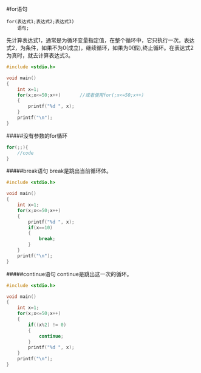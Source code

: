 #for语句
```text
for(表达式1;表达式2;表达式3)
	语句;
```
先计算表达式1，通常是为循环变量指定值，在整个循环中，它只执行一次。表达式2，为条件，如果不为0(成立)，继续循环，如果为0(假),终止循环。在表达式2为真时，就去计算表达式3。
```c
#include <stdio.h>

void main()
{	
	int x=1;
	for(x;x<=50;x++)       //或者使用for(;x<=50;x++)
	{
		printf("%d ", x);
	}
	printf("\n");
}
```
#####没有参数的for循环
```c
for(;;){
	//code
}
```

#####break语句
break是跳出当前循环体。
```c
#include <stdio.h>

void main()
{	
	int x=1;
	for(x;x<=50;x++)
	{
		printf("%d ", x);
		if(x==10)
		{
			break;
		}
	}
	printf("\n");
}
```
#####continue语句
continue是跳出这一次的循环。
```c
#include <stdio.h>

void main()
{	
	int x=1;
	for(x;x<=50;x++)
	{
		if((x%2) != 0)
		{
			continue;
		}
		printf("%d ", x);
	}
	printf("\n");
}
```
